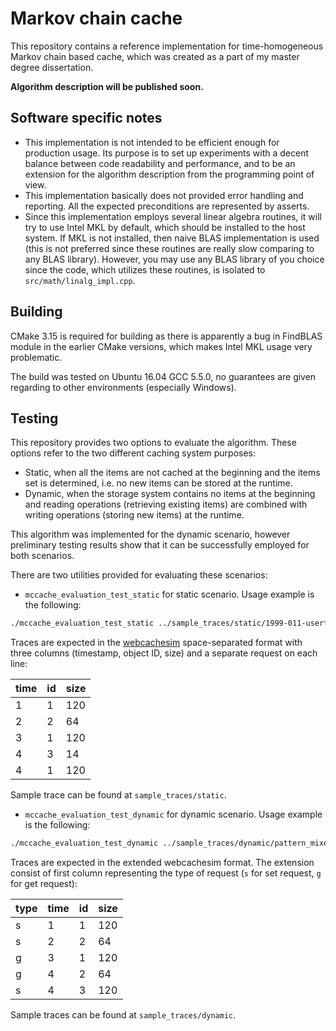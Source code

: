 # Markov chain cache

This repository contains a reference implementation for time-homogeneous Markov chain based cache,
which was created as a part of my master degree dissertation.

**Algorithm description will be published soon.**

## Software specific notes

* This implementation is not intended to be efficient enough for production usage. Its purpose is to
  set up experiments with a decent balance between code readability and performance, and to be an extension
  for the algorithm description from the programming point of view.
* This implementation basically does not provided error handling and reporting. All the expected preconditions
  are represented by asserts. 
* Since this implementation employs several linear algebra routines, it will try to use Intel MKL by default,
  which should be installed to the host system. If MKL is not installed, then naive BLAS implementation is used
  (this is not preferred since these routines are really slow comparing to any BLAS library).
  However, you may use any BLAS library of you choice since the code, which utilizes these routines, is isolated
  to `src/math/linalg_impl.cpp`.

## Building

CMake 3.15 is required for building as there is apparently a bug in FindBLAS module in the earlier CMake versions,
which makes Intel MKL usage very problematic.

The build was tested on Ubuntu 16.04 GCC 5.5.0, no guarantees are given regarding to other environments
(especially Windows).

## Testing

This repository provides two options to evaluate the algorithm. These options refer to the two different caching system purposes:
* Static, when all the items are not cached at the beginning and the items set is determined, i.e. no new items 
  can be stored at the runtime.
* Dynamic, when the storage system contains no items at the beginning and reading operations (retrieving existing items)
  are combined with writing operations (storing new items) at the runtime.
  
This algorithm was implemented for the dynamic scenario, however preliminary testing results show that it can be
successfully employed for both scenarios.

There are two utilities provided for evaluating these scenarios:
* `mccache_evaluation_test_static` for static scenario. Usage example is the following:
```bash
./mccache_evaluation_test_static ../sample_traces/static/1999-011-usertrace-98-webcachesim.tr 13963100 transitions 10 1
```
Traces are expected in the [webcachesim](https://github.com/dasebe/webcachesim) space-separated format with three columns (timestamp, object ID, size) and a separate request on each line:

| time |  id | size |
| ---- | --- | ---- |
|   1  |  1  |  120 |
|   2  |  2  |   64 |
|   3  |  1  |  120 |
|   4  |  3  |  14  |
|   4  |  1  |  120 |

Sample trace can be found at `sample_traces/static`.

* `mccache_evaluation_test_dynamic` for dynamic scenario. Usage example is the following:
```bash
./mccache_evaluation_test_dynamic ../sample_traces/dynamic/pattern_mixed_fixed_size.tr 6291456 transitions 10 1
```
Traces are expected in the extended webcachesim format. The extension consist of first column representing the type of request
(`s` for set request, `g` for get request):

| type | time |  id | size |
| ---- | ---- | --- | ---- |
|   s  |   1  |  1  |  120 |
|   s  |   2  |  2  |   64 |
|   g  |   3  |  1  |  120 |
|   g  |   4  |  2  |  64  |
|   s  |   4  |  3  |  120 |

Sample traces can be found at `sample_traces/dynamic`.